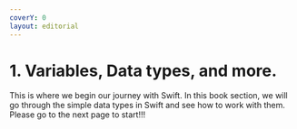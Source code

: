 ```yaml
---
coverY: 0
layout: editorial
---
```


# 1. Variables, Data types, and more.

This is where we begin our journey with Swift. In this book section, we will go through the simple data types in Swift and see how to work with them. Please go to the next page to start!!!

